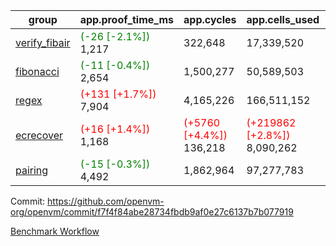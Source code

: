 | group | app.proof_time_ms | app.cycles | app.cells_used | leaf.proof_time_ms | leaf.cycles | leaf.cells_used |
| -- | -- | -- | -- | -- | -- | -- |
| [verify_fibair](https://github.com/openvm-org/openvm/blob/benchmark-results/benchmarks-pr/1746/verify_fibair-f7f4f84abe28734fbdb9af0e27c6137b7b077919.md) |<span style='color: green'>(-26 [-2.1%])</span> 1,217 |  322,648 |  17,339,520 |- | - | - |
| [fibonacci](https://github.com/openvm-org/openvm/blob/benchmark-results/benchmarks-pr/1746/fibonacci-f7f4f84abe28734fbdb9af0e27c6137b7b077919.md) |<span style='color: green'>(-11 [-0.4%])</span> 2,654 |  1,500,277 |  50,589,503 |- | - | - |
| [regex](https://github.com/openvm-org/openvm/blob/benchmark-results/benchmarks-pr/1746/regex-f7f4f84abe28734fbdb9af0e27c6137b7b077919.md) |<span style='color: red'>(+131 [+1.7%])</span> 7,904 |  4,165,226 |  166,511,152 |- | - | - |
| [ecrecover](https://github.com/openvm-org/openvm/blob/benchmark-results/benchmarks-pr/1746/ecrecover-f7f4f84abe28734fbdb9af0e27c6137b7b077919.md) |<span style='color: red'>(+16 [+1.4%])</span> 1,168 | <span style='color: red'>(+5760 [+4.4%])</span> 136,218 | <span style='color: red'>(+219862 [+2.8%])</span> 8,090,262 |- | - | - |
| [pairing](https://github.com/openvm-org/openvm/blob/benchmark-results/benchmarks-pr/1746/pairing-f7f4f84abe28734fbdb9af0e27c6137b7b077919.md) |<span style='color: green'>(-15 [-0.3%])</span> 4,492 |  1,862,964 |  97,277,783 |- | - | - |


Commit: https://github.com/openvm-org/openvm/commit/f7f4f84abe28734fbdb9af0e27c6137b7b077919

[Benchmark Workflow](https://github.com/openvm-org/openvm/actions/runs/15693962741)
